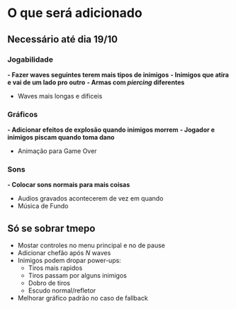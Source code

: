 # O que será adicionado

## Necessário até dia 19/10

### Jogabilidade
**- Fazer waves seguintes terem mais tipos de inimigos**
**- Inimigos que atira e vai de um lado pro outro**
**- Armas com *piercing* diferentes**
- Waves mais longas e dificeis

### Gráficos
**- Adicionar efeitos de explosão quando inimigos morrem**
**- Jogador e inimigos piscam quando toma dano**
- Animação para Game Over

### Sons
**- Colocar sons normais para mais coisas**
- Audios gravados acontecerem de vez em quando
- Música de Fundo

## Só se sobrar tmepo
- Mostar controles no menu principal e no de pause
- Adicionar chefão após *N* waves
- Inimigos podem dropar power-ups:
	- Tiros mais rapidos
	- Tiros passam por alguns inimigos
	- Dobro de tiros
	- Escudo normal/refletor
- Melhorar gráfico padrão no caso de fallback
